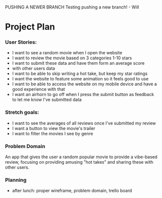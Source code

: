 PUSHING A NEWER BRANCH
Testing pushing a new branch! - Will

# Project Plan

### User Stories:

- I want to see a random movie when I open the website
- I want to review the movie based on 3 categories 1-10 stars
- I want to submit these data and have them form an average score
- with other users data
- I want to be able to skip writing a hot take, but keep my star
  ratings
- I want the website to feature some animation so it feels good to use
- I want to be able to access the website on my mobile device and have
  a good experience with that
- I want an airhorn to go off when I press the submit button as
  feedback to let me know I've submitted data

### Stretch goals:

- I want to see the averages of all reviews once I've submitted my review
- I want a button to view the movie's trailer
- I want to filter the movies I see by genre

### Problem Domain

An app that gives the user a random popular movie to provide a vibe-based review, focusing on providing amusing "hot takes" and sharing these with other users.

### Planning

- after lunch: proper wireframe, problem domain, trello board
